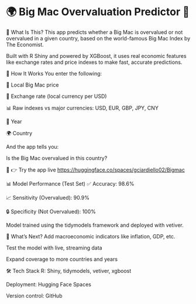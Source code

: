 # 🌍 Big Mac Overvaluation Predictor 🍔
🔎 What Is This?
This app predicts whether a Big Mac is overvalued or not overvalued in a given country, based on the world-famous Big Mac Index by The Economist.

Built with R Shiny and powered by XGBoost, it uses real economic features like exchange rates and price indexes to make fast, accurate predictions.

🧠 How It Works
You enter the following:

🍔 Local Big Mac price

💱 Exchange rate (local currency per USD)

📊 Raw indexes vs major currencies: USD, EUR, GBP, JPY, CNY

📆 Year

🌍 Country

And the app tells you:

Is the Big Mac overvalued in this country?

🔗 👉 Try the app live https://huggingface.co/spaces/gciardiello02/Bigmac

📊 Model Performance (Test Set)
✅ Accuracy: 98.6%

📈 Sensitivity (Overvalued): 90.9%

🔒 Specificity (Not Overvalued): 100%

Model trained using the tidymodels framework and deployed with vetiver.

🚀 What’s Next?
Add macroeconomic indicators like inflation, GDP, etc.

Test the model with live, streaming data

Expand coverage to more countries and years

🛠️ Tech Stack
R: Shiny, tidymodels, vetiver, xgboost

Deployment: Hugging Face Spaces

Version control: GitHub
